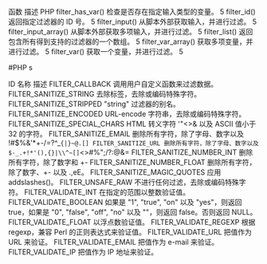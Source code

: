 
函数	描述	PHP
filter_has_var()	检查是否存在指定输入类型的变量。	5
filter_id()	返回指定过滤器的 ID 号。	5
filter_input()	从脚本外部获取输入，并进行过滤。	5
filter_input_array()	从脚本外部获取多项输入，并进行过滤。	5
filter_list()	返回包含所有得到支持的过滤器的一个数组。	5
filter_var_array()	获取多项变量，并进行过滤。	5
filter_var()	获取一个变量，并进行过滤。	5


#PHP s

ID 名称	描述
FILTER_CALLBACK	调用用户自定义函数来过滤数据。
FILTER_SANITIZE_STRING	去除标签，去除或编码特殊字符。
FILTER_SANITIZE_STRIPPED	"string" 过滤器的别名。
FILTER_SANITIZE_ENCODED	URL-encode 字符串，去除或编码特殊字符。
FILTER_SANITIZE_SPECIAL_CHARS	HTML 转义字符 '"<>& 以及 ASCII 值小于 32 的字符。
FILTER_SANITIZE_EMAIL	删除所有字符，除了字母、数字以及 !#$%&'*+-/=?^_`{|}~@.[]
FILTER_SANITIZE_URL	删除所有字符，除了字母、数字以及 $-_.+!*'(),{}|\\^~[]`<>#%";/?:@&=
FILTER_SANITIZE_NUMBER_INT	删除所有字符，除了数字和 +-
FILTER_SANITIZE_NUMBER_FLOAT	删除所有字符，除了数字、+- 以及 .,eE。
FILTER_SANITIZE_MAGIC_QUOTES	应用 addslashes()。
FILTER_UNSAFE_RAW	不进行任何过滤，去除或编码特殊字符。
FILTER_VALIDATE_INT	在指定的范围以整数验证值。
FILTER_VALIDATE_BOOLEAN	如果是 "1", "true", "on" 以及 "yes"，则返回 true，如果是 "0", "false", "off", "no" 以及 ""，则返回 false。否则返回 NULL。
FILTER_VALIDATE_FLOAT	以浮点数验证值。
FILTER_VALIDATE_REGEXP	根据 regexp，兼容 Perl 的正则表达式来验证值。
FILTER_VALIDATE_URL	把值作为 URL 来验证。
FILTER_VALIDATE_EMAIL	把值作为 e-mail 来验证。
FILTER_VALIDATE_IP	把值作为 IP 地址来验证。
